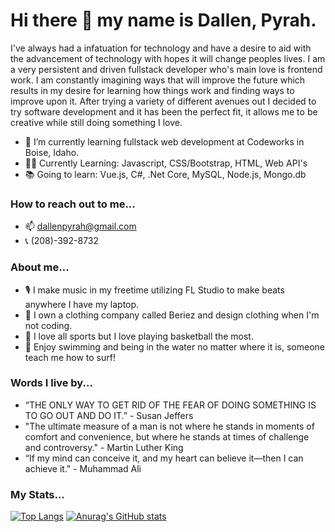 # Hi there 👋 my name is Dallen, Pyrah. 

I've always had a infatuation for technology and have a desire to aid with the advancement of technology with hopes it will change peoples lives. I am a very persistent and driven fullstack developer who's main love is frontend work. I am constantly imagining ways that will improve the future which results in my desire for learning how things work and finding ways to improve upon it. After trying a variety of different avenues out I decided to try software development and it has been the perfect fit, it allows me to be creative while still doing something I love.

- 🌱 I’m currently learning fullstack web development at Codeworks in Boise, Idaho. 
- 	:man_technologist: Currently Learning: Javascript, CSS/Bootstrap, HTML, Web API's  
- 	:books: Going to learn: Vue.js, C#, .Net Core, MySQL, Node.js, Mongo.db 

### How to reach out to me...
- 	:mailbox: dallenpyrah@gmail.com
- 	:telephone_receiver: (208)-392-8732

### About me...
- :studio_microphone: I make music in my freetime utilizing FL Studio to make beats anywhere I have my laptop.
- :tshirt: I own a clothing company called Beriez and design clothing when I'm not coding.
- :basketball: I love all sports but I love playing basketball the most. 
- :ocean: Enjoy swimming and being in the water no matter where it is, someone teach me how to surf! 

### Words I live by...
- “THE ONLY WAY TO GET RID OF THE FEAR OF DOING SOMETHING IS TO GO OUT AND DO IT.” - Susan Jeffers
- "The ultimate measure of a man is not where he stands in moments of comfort and convenience, but where he stands at times of challenge and controversy." - Martin Luther King
- “If my mind can conceive it, and my heart can believe it—then I can achieve it." - Muhammad Ali

### My Stats...

[![Top Langs](https://github-readme-stats.vercel.app/api/top-langs/?username=dallenpyrah&hide=css%0A)](https://github.com/dallenpyrah/github-readme-stats)
[![Anurag's GitHub stats](https://github-readme-stats.vercel.app/api?username=dallenpyrah)](https://github.com/dallenpyrah/github-readme-stats)



<!--
**dallenpyrah/dallenpyrah** is a ✨ _special_ ✨ repository because its `README.md` (this file) appears on your GitHub profile.

Here are some ideas to get you started:

- 🔭 I’m currently working on ...
- 🌱 I’m currently learning ...
- 👯 I’m looking to collaborate on ...
- 🤔 I’m looking for help with ...
- 💬 Ask me about ...
- 📫 How to reach me: ...
- 😄 Pronouns: ...
- ⚡ Fun fact: ...
-->



